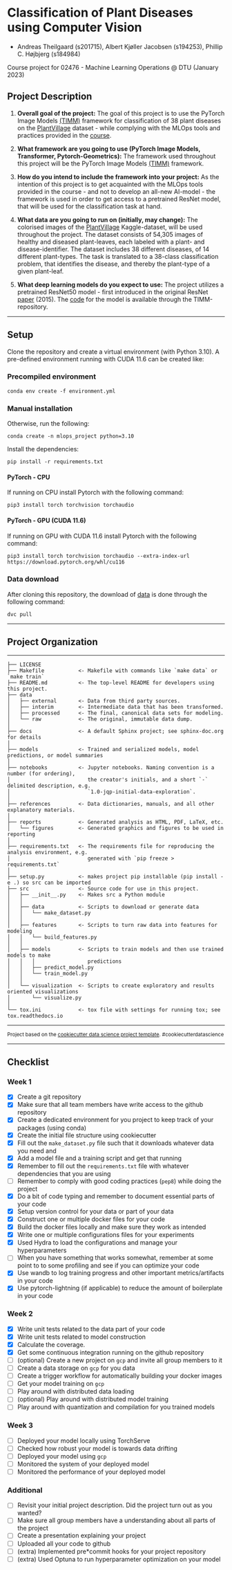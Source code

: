 Classification of Plant Diseases using Computer Vision
==============================
- Andreas Theilgaard (s201715), Albert Kjøller Jacobsen (s194253), Phillip C. Højbjerg (s184984)

Course project for 02476 - Machine Learning Operations @ DTU (January 2023)

## Project Description

1. **Overall goal of the project:** The goal of this project is to use the PyTorch Image Models [(TIMM)](https://github.com/rwightman/pytorch-image-models) framework for classification of 38 plant diseases on the [PlantVillage](https://www.kaggle.com/datasets/abdallahalidev/plantvillage-dataset) dataset - while complying with the MLOps tools and practices provided in the [course](https://skaftenicki.github.io/dtu_mlops/). 

2. **What framework are you going to use (PyTorch Image Models, Transformer, Pytorch-Geometrics):** The framework used throughout this project will be the PyTorch Image Models [(TIMM)](https://github.com/rwightman/pytorch-image-models) framework. 

3. **How do you intend to include the framework into your project:** As the intention of this project is to get acquainted with the MLOps tools provided in the course - and not to develop an all-new AI-model - the framework is used in order to get access to a pretrained ResNet model, that will be used for the classification task at hand. 

4. **What data are you going to run on (initially, may change):** The colorised images of the [PlantVillage](https://www.kaggle.com/datasets/abdallahalidev/plantvillage-dataset) Kaggle-dataset, will be used throughout the project. The dataset consists of 54,305 images of healthy and diseased plant-leaves, each labeled with a plant- and disease-identifier. The dataset includes 38 different diseases, of 14 different plant-types. The task is translated to a 38-class classification problem, that identifies the disease, and thereby the plant-type of a given plant-leaf. 

5. **What deep learning models do you expect to use:** The project utilizes a pretrained ResNet50 model - first introduced in the original ResNet [paper](https://arxiv.org/abs/1512.03385) (2015). The [code](https://github.com/rwightman/pytorch-image-models/blob/main/timm/models/resnet.py) for the model is available through the TIMM-repository.

---

## Setup

Clone the repository and create a virtual environment (with Python 3.10). A pre-defined environment running with CUDA 11.6 can be created like:

### Precompiled environment
```
conda env create -f environment.yml
```

### Manual installation
Otherwise, run the following:

```
conda create -n mlops_project python=3.10
```

Install the dependencies:
```
pip install -r requirements.txt
```

#### PyTorch - CPU
If running on CPU install Pytorch with the following command:

```
pip3 install torch torchvision torchaudio
```

#### PyTorch - GPU (CUDA 11.6)
If running on GPU with CUDA 11.6 install Pytorch with the following command:
```
pip3 install torch torchvision torchaudio --extra-index-url https://download.pytorch.org/whl/cu116
```

### Data download
After cloning this repository, the download of [data](https://www.kaggle.com/datasets/abdallahalidev/plantvillage-dataset) is done through the following command:

```
dvc pull
```

---

## Project Organization
------------

    ├── LICENSE
    ├── Makefile           <- Makefile with commands like `make data` or `make train`
    ├── README.md          <- The top-level README for developers using this project.
    ├── data
    │   ├── external       <- Data from third party sources.
    │   ├── interim        <- Intermediate data that has been transformed.
    │   ├── processed      <- The final, canonical data sets for modeling.
    │   └── raw            <- The original, immutable data dump.
    │
    ├── docs               <- A default Sphinx project; see sphinx-doc.org for details
    │
    ├── models             <- Trained and serialized models, model predictions, or model summaries
    │
    ├── notebooks          <- Jupyter notebooks. Naming convention is a number (for ordering),
    │                         the creator's initials, and a short `-` delimited description, e.g.
    │                         `1.0-jqp-initial-data-exploration`.
    │
    ├── references         <- Data dictionaries, manuals, and all other explanatory materials.
    │
    ├── reports            <- Generated analysis as HTML, PDF, LaTeX, etc.
    │   └── figures        <- Generated graphics and figures to be used in reporting
    │
    ├── requirements.txt   <- The requirements file for reproducing the analysis environment, e.g.
    │                         generated with `pip freeze > requirements.txt`
    │
    ├── setup.py           <- makes project pip installable (pip install -e .) so src can be imported
    ├── src                <- Source code for use in this project.
    │   ├── __init__.py    <- Makes src a Python module
    │   │
    │   ├── data           <- Scripts to download or generate data
    │   │   └── make_dataset.py
    │   │
    │   ├── features       <- Scripts to turn raw data into features for modeling
    │   │   └── build_features.py
    │   │
    │   ├── models         <- Scripts to train models and then use trained models to make
    │   │   │                 predictions
    │   │   ├── predict_model.py
    │   │   └── train_model.py
    │   │
    │   └── visualization  <- Scripts to create exploratory and results oriented visualizations
    │       └── visualize.py
    │
    └── tox.ini            <- tox file with settings for running tox; see tox.readthedocs.io


--------

<p><small>Project based on the <a target="_blank" href="https://drivendata.github.io/cookiecutter-data-science/">cookiecutter data science project template</a>. #cookiecutterdatascience</small></p>

---

## Checklist

### Week 1

* [x] Create a git repository
* [x] Make sure that all team members have write access to the github repository
* [x] Create a dedicated environment for you project to keep track of your packages (using conda)
* [x] Create the initial file structure using cookiecutter
* [x] Fill out the `make_dataset.py` file such that it downloads whatever data you need and
* [x] Add a model file and a training script and get that running
* [x] Remember to fill out the `requirements.txt` file with whatever dependencies that you are using
* [ ] Remember to comply with good coding practices (`pep8`) while doing the project
* [x] Do a bit of code typing and remember to document essential parts of your code
* [x] Setup version control for your data or part of your data
* [x] Construct one or multiple docker files for your code
* [x] Build the docker files locally and make sure they work as intended
* [x] Write one or multiple configurations files for your experiments
* [x] Used Hydra to load the configurations and manage your hyperparameters
* [ ] When you have something that works somewhat, remember at some point to to some profiling and see if
      you can optimize your code
* [x] Use wandb to log training progress and other important metrics/artifacts in your code
* [x] Use pytorch-lightning (if applicable) to reduce the amount of boilerplate in your code

### Week 2

* [x] Write unit tests related to the data part of your code
* [x] Write unit tests related to model construction
* [x] Calculate the coverage.
* [x] Get some continuous integration running on the github repository
* [ ] (optional) Create a new project on `gcp` and invite all group members to it
* [ ] Create a data storage on `gcp` for you data
* [ ] Create a trigger workflow for automatically building your docker images
* [ ] Get your model training on `gcp`
* [ ] Play around with distributed data loading
* [ ] (optional) Play around with distributed model training
* [ ] Play around with quantization and compilation for you trained models

### Week 3

* [ ] Deployed your model locally using TorchServe
* [ ] Checked how robust your model is towards data drifting
* [ ] Deployed your model using `gcp`
* [ ] Monitored the system of your deployed model
* [ ] Monitored the performance of your deployed model

### Additional

* [ ] Revisit your initial project description. Did the project turn out as you wanted?
* [ ] Make sure all group members have a understanding about all parts of the project
* [ ] Create a presentation explaining your project
* [ ] Uploaded all your code to github
* [ ] (extra) Implemented pre*commit hooks for your project repository
* [ ] (extra) Used Optuna to run hyperparameter optimization on your model
